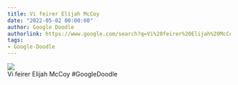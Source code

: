```yaml
---
title: Vi feirer Elijah McCoy
date: "2022-05-02 00:00:00"
author: Google Doodle
authorlink: https://www.google.com/search?q=Vi%20feirer%20Elijah%20McCoy
tags:
- Google-Doodle
---
```

<img src="https://www.google.com/logos/doodles/2022/celebrating-elijah-mccoy-6753651837109470.2-law.gif" referrerpolicy="no-referrer"><br>Vi feirer Elijah McCoy #GoogleDoodle